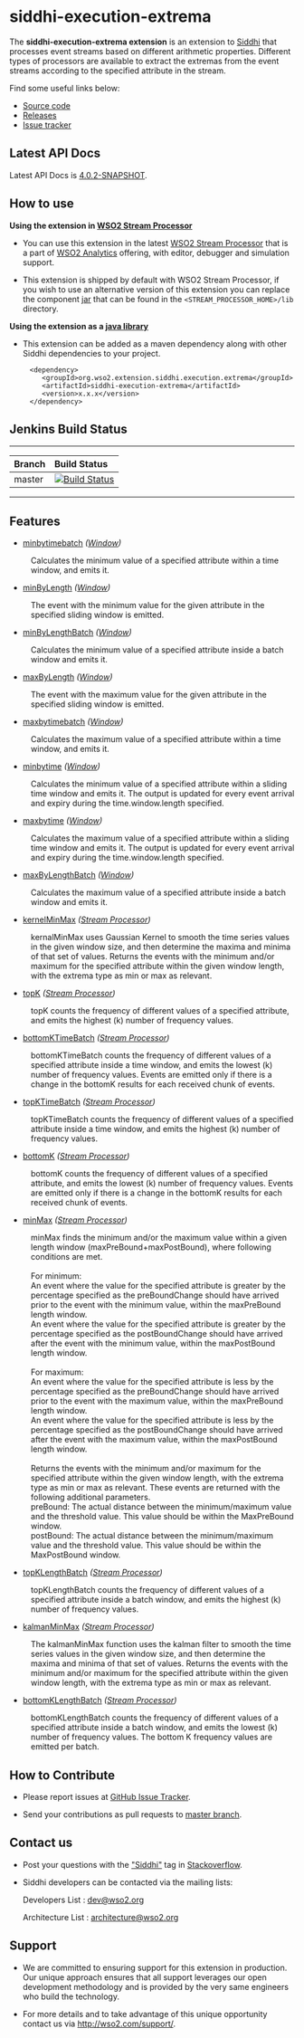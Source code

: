 siddhi-execution-extrema
======================================

The **siddhi-execution-extrema extension** is an extension to <a target="_blank" href="https://wso2.github.io/siddhi">Siddhi</a> that processes event streams based on different arithmetic properties.
Different types of processors are available to extract the extremas from the event streams according to the specified attribute in the stream.

Find some useful links below:

* <a target="_blank" href="https://github.com/wso2-extensions/siddhi-execution-extrema">Source code</a>
* <a target="_blank" href="https://github.com/wso2-extensions/siddhi-execution-extrema/releases">Releases</a>
* <a target="_blank" href="https://github.com/wso2-extensions/siddhi-execution-extrema/issues">Issue tracker</a>

## Latest API Docs 

Latest API Docs is <a target="_blank" href="https://wso2-extensions.github.io/siddhi-execution-extrema/api/4.0.2-SNAPSHOT">4.0.2-SNAPSHOT</a>.

## How to use 

**Using the extension in <a target="_blank" href="https://github.com/wso2/product-sp">WSO2 Stream Processor</a>**

* You can use this extension in the latest <a target="_blank" href="https://github.com/wso2/product-sp/releases">WSO2 Stream Processor</a> that is a part of <a target="_blank" href="http://wso2.com/analytics?utm_source=gitanalytics&utm_campaign=gitanalytics_Jul17">WSO2 Analytics</a> offering, with editor, debugger and simulation support. 

* This extension is shipped by default with WSO2 Stream Processor, if you wish to use an alternative version of this extension you can replace the component <a target="_blank" href="https://github.com/wso2-extensions/siddhi-execution-extrema/releases">jar</a> that can be found in the `<STREAM_PROCESSOR_HOME>/lib` directory.

**Using the extension as a <a target="_blank" href="https://wso2.github.io/siddhi/documentation/running-as-a-java-library">java library</a>**

* This extension can be added as a maven dependency along with other Siddhi dependencies to your project.

```
     <dependency>
        <groupId>org.wso2.extension.siddhi.execution.extrema</groupId>
        <artifactId>siddhi-execution-extrema</artifactId>
        <version>x.x.x</version>
     </dependency>
```

## Jenkins Build Status

---

|  Branch | Build Status |
| :------ |:------------ | 
| master  | [![Build Status](https://wso2.org/jenkins/job/siddhi/job/siddhi-execution-extrema/badge/icon)](https://wso2.org/jenkins/job/siddhi/job/siddhi-execution-extrema/) |

---

## Features

* <a target="_blank" href="https://wso2-extensions.github.io/siddhi-execution-extrema/api/4.0.2-SNAPSHOT/#minbytimebatch-window">minbytimebatch</a> *(<a target="_blank" href="https://wso2.github.io/siddhi/documentation/siddhi-4.0/#windows">Window</a>)*<br><div style="padding-left: 1em;"><p>Calculates the minimum value of a specified attribute within a time window, and emits it.</p></div>
* <a target="_blank" href="https://wso2-extensions.github.io/siddhi-execution-extrema/api/4.0.2-SNAPSHOT/#minbylength-window">minByLength</a> *(<a target="_blank" href="https://wso2.github.io/siddhi/documentation/siddhi-4.0/#windows">Window</a>)*<br><div style="padding-left: 1em;"><p>The event with the minimum value for the given attribute in the specified sliding window is emitted.</p></div>
* <a target="_blank" href="https://wso2-extensions.github.io/siddhi-execution-extrema/api/4.0.2-SNAPSHOT/#minbylengthbatch-window">minByLengthBatch</a> *(<a target="_blank" href="https://wso2.github.io/siddhi/documentation/siddhi-4.0/#windows">Window</a>)*<br><div style="padding-left: 1em;"><p>Calculates the minimum value of a specified attribute inside a batch window and emits it.</p></div>
* <a target="_blank" href="https://wso2-extensions.github.io/siddhi-execution-extrema/api/4.0.2-SNAPSHOT/#maxbylength-window">maxByLength</a> *(<a target="_blank" href="https://wso2.github.io/siddhi/documentation/siddhi-4.0/#windows">Window</a>)*<br><div style="padding-left: 1em;"><p>The event with the maximum value for the given attribute in the specified sliding window is emitted.</p></div>
* <a target="_blank" href="https://wso2-extensions.github.io/siddhi-execution-extrema/api/4.0.2-SNAPSHOT/#maxbytimebatch-window">maxbytimebatch</a> *(<a target="_blank" href="https://wso2.github.io/siddhi/documentation/siddhi-4.0/#windows">Window</a>)*<br><div style="padding-left: 1em;"><p>Calculates the maximum value of a specified attribute within a time window, and emits it.</p></div>
* <a target="_blank" href="https://wso2-extensions.github.io/siddhi-execution-extrema/api/4.0.2-SNAPSHOT/#minbytime-window">minbytime</a> *(<a target="_blank" href="https://wso2.github.io/siddhi/documentation/siddhi-4.0/#windows">Window</a>)*<br><div style="padding-left: 1em;"><p>Calculates the minimum value of a specified attribute within a sliding time window and emits it. The output is updated for every event arrival and expiry during the time.window.length specified.</p></div>
* <a target="_blank" href="https://wso2-extensions.github.io/siddhi-execution-extrema/api/4.0.2-SNAPSHOT/#maxbytime-window">maxbytime</a> *(<a target="_blank" href="https://wso2.github.io/siddhi/documentation/siddhi-4.0/#windows">Window</a>)*<br><div style="padding-left: 1em;"><p>Calculates the maximum value of a specified attribute within a sliding time window and emits it. The output is updated for every event arrival and expiry during the time.window.length specified.</p></div>
* <a target="_blank" href="https://wso2-extensions.github.io/siddhi-execution-extrema/api/4.0.2-SNAPSHOT/#maxbylengthbatch-window">maxByLengthBatch</a> *(<a target="_blank" href="https://wso2.github.io/siddhi/documentation/siddhi-4.0/#windows">Window</a>)*<br><div style="padding-left: 1em;"><p>Calculates the maximum value of a specified attribute inside a batch window and emits it.</p></div>
* <a target="_blank" href="https://wso2-extensions.github.io/siddhi-execution-extrema/api/4.0.2-SNAPSHOT/#kernelminmax-stream-processor">kernelMinMax</a> *(<a target="_blank" href="https://wso2.github.io/siddhi/documentation/siddhi-4.0/#stream-processors">Stream Processor</a>)*<br><div style="padding-left: 1em;"><p>kernalMinMax uses Gaussian Kernel to smooth the time series values in the given window size, and then determine the maxima and minima of that set of values. Returns the events with the minimum and/or maximum for the specified attribute within the given window length, with the extrema type as min or max as relevant.</p></div>
* <a target="_blank" href="https://wso2-extensions.github.io/siddhi-execution-extrema/api/4.0.2-SNAPSHOT/#topk-stream-processor">topK</a> *(<a target="_blank" href="https://wso2.github.io/siddhi/documentation/siddhi-4.0/#stream-processors">Stream Processor</a>)*<br><div style="padding-left: 1em;"><p>topK counts the frequency of different values of a specified attribute, and emits the highest (k) number of frequency values.</p></div>
* <a target="_blank" href="https://wso2-extensions.github.io/siddhi-execution-extrema/api/4.0.2-SNAPSHOT/#bottomktimebatch-stream-processor">bottomKTimeBatch</a> *(<a target="_blank" href="https://wso2.github.io/siddhi/documentation/siddhi-4.0/#stream-processors">Stream Processor</a>)*<br><div style="padding-left: 1em;"><p>bottomKTimeBatch counts the frequency of different values of a specified attribute inside a time window, and emits the lowest (k) number of frequency values. Events are emitted only if there is a change in the bottomK results for each received chunk of events.</p></div>
* <a target="_blank" href="https://wso2-extensions.github.io/siddhi-execution-extrema/api/4.0.2-SNAPSHOT/#topktimebatch-stream-processor">topKTimeBatch</a> *(<a target="_blank" href="https://wso2.github.io/siddhi/documentation/siddhi-4.0/#stream-processors">Stream Processor</a>)*<br><div style="padding-left: 1em;"><p>topKTimeBatch counts the frequency of different values of a specified attribute inside a time window, and emits the highest (k) number of frequency values.</p></div>
* <a target="_blank" href="https://wso2-extensions.github.io/siddhi-execution-extrema/api/4.0.2-SNAPSHOT/#bottomk-stream-processor">bottomK</a> *(<a target="_blank" href="https://wso2.github.io/siddhi/documentation/siddhi-4.0/#stream-processors">Stream Processor</a>)*<br><div style="padding-left: 1em;"><p>bottomK counts the frequency of different values of a specified attribute, and emits the lowest (k) number of frequency values. Events are emitted only if there is a change in the bottomK results for each received chunk of events.</p></div>
* <a target="_blank" href="https://wso2-extensions.github.io/siddhi-execution-extrema/api/4.0.2-SNAPSHOT/#minmax-stream-processor">minMax</a> *(<a target="_blank" href="https://wso2.github.io/siddhi/documentation/siddhi-4.0/#stream-processors">Stream Processor</a>)*<br><div style="padding-left: 1em;"><p>minMax finds the minimum and/or the maximum value within a given length window (maxPreBound+maxPostBound), where following conditions are met. <br><br>For minimum: <br>An event where the value for the specified attribute is greater by the percentage specified as the preBoundChange should have arrived prior to the event with the minimum value, within the maxPreBound length window.<br>An event where the value for the specified attribute is greater by the percentage specified as the postBoundChange should have arrived after the event with the minimum value, within the maxPostBound length window.<br><br>For maximum: <br>An event where the value for the specified attribute is less by the percentage specified as the preBoundChange should have arrived prior to the event with the maximum value, within the maxPreBound length window.<br>An event where the value for the specified attribute is less by the percentage specified as the postBoundChange should have arrived after the event with the maximum value, within the maxPostBound length window.<br><br>Returns the events with the minimum and/or maximum for the specified attribute within the given window length, with the extrema type as min or max as relevant. These events are returned with the following additional parameters.<br>preBound: The actual distance between the minimum/maximum value and the threshold value. This value should be within the MaxPreBound window.<br>postBound: The actual distance between the minimum/maximum value and the threshold value. This value should be within the MaxPostBound window.</p></div>
* <a target="_blank" href="https://wso2-extensions.github.io/siddhi-execution-extrema/api/4.0.2-SNAPSHOT/#topklengthbatch-stream-processor">topKLengthBatch</a> *(<a target="_blank" href="https://wso2.github.io/siddhi/documentation/siddhi-4.0/#stream-processors">Stream Processor</a>)*<br><div style="padding-left: 1em;"><p>topKLengthBatch counts the frequency of different values of a specified attribute inside a batch window, and emits the highest (k) number of frequency values.</p></div>
* <a target="_blank" href="https://wso2-extensions.github.io/siddhi-execution-extrema/api/4.0.2-SNAPSHOT/#kalmanminmax-stream-processor">kalmanMinMax</a> *(<a target="_blank" href="https://wso2.github.io/siddhi/documentation/siddhi-4.0/#stream-processors">Stream Processor</a>)*<br><div style="padding-left: 1em;"><p>The kalmanMinMax function uses the kalman filter to smooth the time series values in the given window size, and then determine the maxima and minima of that set of values. Returns the events with the minimum and/or maximum for the specified attribute within the given window length, with the extrema type as min or max as relevant.</p></div>
* <a target="_blank" href="https://wso2-extensions.github.io/siddhi-execution-extrema/api/4.0.2-SNAPSHOT/#bottomklengthbatch-stream-processor">bottomKLengthBatch</a> *(<a target="_blank" href="https://wso2.github.io/siddhi/documentation/siddhi-4.0/#stream-processors">Stream Processor</a>)*<br><div style="padding-left: 1em;"><p>bottomKLengthBatch counts the frequency of different values of a specified attribute inside a batch window, and emits the lowest (k) number of frequency values. The bottom K frequency values are emitted per batch.</p></div>

## How to Contribute
 
  * Please report issues at <a target="_blank" href="https://github.com/wso2-extensions/siddhi-execution-extrema/issues">GitHub Issue Tracker</a>.
  
  * Send your contributions as pull requests to <a target="_blank" href="https://github.com/wso2-extensions/siddhi-execution-extrema/tree/master">master branch</a>. 
 
## Contact us 

 * Post your questions with the <a target="_blank" href="http://stackoverflow.com/search?q=siddhi">"Siddhi"</a> tag in <a target="_blank" href="http://stackoverflow.com/search?q=siddhi">Stackoverflow</a>. 
 
 * Siddhi developers can be contacted via the mailing lists:
 
    Developers List   : [dev@wso2.org](mailto:dev@wso2.org)
    
    Architecture List : [architecture@wso2.org](mailto:architecture@wso2.org)
 
## Support 

* We are committed to ensuring support for this extension in production. Our unique approach ensures that all support leverages our open development methodology and is provided by the very same engineers who build the technology. 

* For more details and to take advantage of this unique opportunity contact us via <a target="_blank" href="http://wso2.com/support?utm_source=gitanalytics&utm_campaign=gitanalytics_Jul17">http://wso2.com/support/</a>. 

